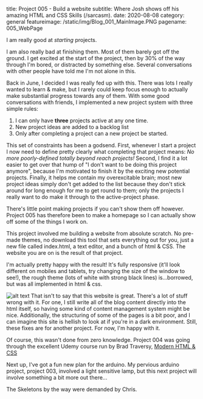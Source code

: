 title: Project 005 - Build a website
subtitle: Where Josh shows off his amazing HTML and CSS Skills (/sarcasm).
date: 2020-08-08
category: general
featureimage: /static/img/Blog_001_MainImage.PNG
pagename: 005_WebPage


I am really good at _starting_ projects.

I am also really bad at finishing them. Most of them barely got off the ground. I get excited at the start of the project, then by 30% of the way through I'm bored, or distracted by something else. Several conversations with other people have told me I'm not alone in this.

Back in June, I decided I was really fed up with this. There was lots I really wanted to learn & make, but I rarely could keep focus enough to actually make substantial progress towards any of them. With some good conversations with friends, I implemented a new project system with three simple rules:

>
1. I can only have __three__ projects active at any one time.
2. New project ideas are added to a backlog list
3. Only after completing a project can a new project be started.

This set of constraints has been a godsend. First, whenever I start a
project I now need to define pretty clearly what completing that
project means:
_No more poorly-defined totally beyond reach projects!_ Second, I
find it a lot easier to get over that hump of "I don't want to be
doing this project anymore", because I'm motivated to finish it by the
exciting new potential projects. Finally, it helps me contain my
overexcitable brain; most new project ideas simply don't get added to
the list because they don't stick around for long enough for me to get
round to them; only the projects I really want to do make it through
to the active-project phase.

There's little point making projects if you can't show them off
however. Project 005 has therefore been to make a homepage so I can
actually show off some of the things I work on.

This project involved me building a website from absolute scratch. No
pre-made themes, no download this tool that sets everything out for
you, just a new file called index.html, a text editor, and a bunch of
html & CSS. The website you are on is the result of that project.

I'm actually pretty happy with the result! It's fully responsive
(it'll look different on mobiles and tablets, try changing the size of
the window to see!), the rough theme (lots of white with strong black
lines) is...borrowed, but was all implemented in html & css.

![alt text](../static/img/Blog_001_Homepage.PNG)
That isn't to say that this website is great. There's a lot of stuff
wrong with it. For one, I still write all of the blog content directly
into the html itself, so having some kind of content management system
might be nice. Additionally, the structuring of some of the pages is a
bit poor, and I can imagine this site is hellish to look at if you're
in a dark environment. Still, these fixes are for another project. For
now, I'm happy with it.

Of course, this wasn't done from zero knowledge. Project 004 was going
through the excellent Udemy course run by Brad Traversy, [Modern HTML & CSS](https://www.udemy.com/course/modern-html-css-from-the-beginning/)

Next up, I've got a fun new plan for the arduino. My pervious arduino
project, project 003, involved a light sensitive lamp, but this next
project will involve something a bit more out there...

The Skeletons by the way were demanded by Chris.